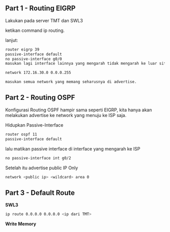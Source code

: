 ## Part 1 - Routing EIGRP
Lakukan pada server TMT dan SWL3

ketikan command ip routing.

lanjut:
```bash
router eigrp 39
passive-interface default
no passive-interface g0/0
masukan lagi interface lainnya yang mengarah tidak mengarah ke luar site, seperti ke isp atau ke swl2.

network 172.16.30.0 0.0.0.255

masukan semua network yang memang seharusnya di advertise.
```
## Part 2 - Routing OSPF
Konfigurasi Routing OSPF hampir sama seperti EIGRP, kita hanya akan melakukan advertise ke network yang menuju ke ISP saja.

Hidupkan Passive-Interface
```bash
router ospf 11
passive-interface default
```
lalu matikan passive interface di interface yang mengarah ke ISP
```bash
no passive-interface int g0/2
```
Setelah itu advertise public IP Only
```bash
network <public ip> <wildcard> area 0
```
## Part 3 - Default Route
**SWL3**
```bash
ip route 0.0.0.0 0.0.0.0 <ip dari TMT>
```
**Write Memory**



